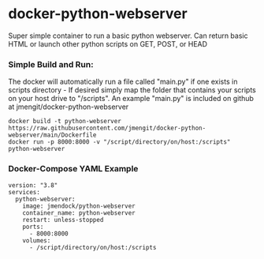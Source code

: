 # docker-python-webserver

Super simple container to run a basic python webserver. Can return basic HTML or launch other python scripts on GET, POST, or HEAD

### Simple Build and Run:
The docker will automatically run a file called "main.py" if one exists in scripts directory - If desired simply map the folder that contains your scripts on your host drive to "/scripts". An example "main.py" is included on github at jmengit/docker-python-webserver
```
docker build -t python-webserver https://raw.githubusercontent.com/jmengit/docker-python-webserver/main/Dockerfile
docker run -p 8000:8000 -v "/script/directory/on/host:/scripts" python-webserver
```

### Docker-Compose YAML Example
```
version: "3.8"
services:
  python-webserver:
    image: jmendock/python-webserver
    container_name: python-webserver
    restart: unless-stopped
    ports:
      - 8000:8000
    volumes:
      - /script/directory/on/host:/scripts
```      
